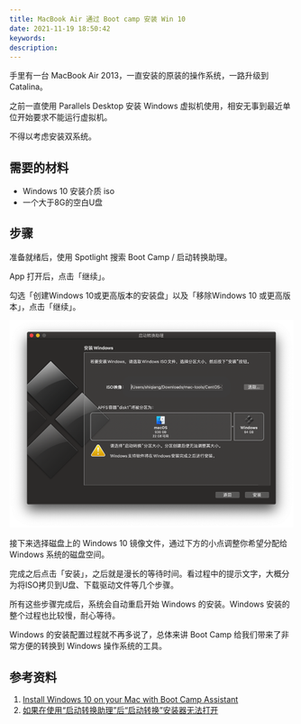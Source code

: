 ```yaml
---
title: MacBook Air 通过 Boot camp 安装 Win 10 
date: 2021-11-19 18:50:42
keywords:
description: 
---
```


手里有一台 MacBook Air 2013，一直安装的原装的操作系统，一路升级到 Catalina。

之前一直使用 Parallels Desktop 安装 Windows 虚拟机使用，相安无事到最近单位开始要求不能运行虚拟机。

不得以考虑安装双系统。

## 需要的材料

* Windows 10 安装介质 iso
* 一个大于8G的空白U盘

## 步骤

准备就绪后，使用 Spotlight 搜索 Boot Camp / 启动转换助理。

App 打开后，点击「继续」。

勾选「创建Windows 10或更高版本的安装盘」以及「移除Windows 10 或更高版本」，点击「继续」。

![image-20211119191720954](20211120-catalina-bootcamp-win10/image-20211119191720954.png)

接下来选择磁盘上的 Windows 10 镜像文件，通过下方的小点调整你希望分配给 Windows 系统的磁盘空间。

完成之后点击「安装」，之后就是漫长的等待时间。看过程中的提示文字，大概分为将ISO拷贝到U盘、下载驱动文件等几个步骤。

所有这些步骤完成后，系统会自动重启开始 Windows 的安装。Windows 安装的整个过程也比较慢，耐心等待。

Windows 的安装配置过程就不再多说了，总体来讲 Boot Camp 给我们带来了非常方便的转换到 Windows 操作系统的工具。

## 参考资料

1. [Install Windows 10 on your Mac with Boot Camp Assistant](https://support.apple.com/en-us/HT201468)
2. [如果在使用“启动转换助理”后“启动转换”安装器无法打开](https://support.apple.com/zh-cn/HT208495)
